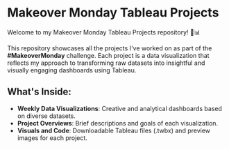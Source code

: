 # Makeover Monday Tableau Projects
Welcome to my Makeover Monday Tableau Projects repository! 🎨📊

This repository showcases all the projects I've worked on as part of the **#MakeoverMonday** challenge. Each project is a data visualization that reflects my approach to transforming raw datasets into insightful and visually engaging dashboards using Tableau.

## What's Inside:
- **Weekly Data Visualizations**: Creative and analytical dashboards based on diverse datasets.
- **Project Overviews**: Brief descriptions and goals of each visualization.
- **Visuals and Code**: Downloadable Tableau files (.twbx) and preview images for each project.
